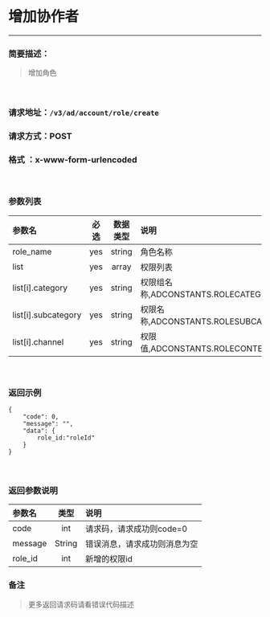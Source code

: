 　
# 增加协作者
---
### 简要描述：
>增加角色

　　　　

### 请求地址：```/v3/ad/account/role/create```

### 请求方式：POST

### 格式 ：x-www-form-urlencoded
　

### 参数列表

参数名 | 必选 | 数据类型 | 说明 
:------ | :----:| :--------: |:---- 
role_name|yes|string|角色名称
list|yes|array|权限列表
list[i].category|yes|string|权限组名称,ADCONSTANTS.ROLECATEGORIES
list[i].subcategory|yes|string|权限名称,ADCONSTANTS.ROLESUBCATEGORIES
list[i].channel|yes|string|权限值,ADCONSTANTS.ROLECONTENTSTATUS

　

### 返回示例
```
{
    "code": 0,
    "message": "",
    "data": {
        role_id:"roleId"
    }
}
```
　

### 返回参数说明

参数名 | 类型 | 说明
:---   |:---: |:---
code | int | 请求码，请求成功则code=0
message | String | 错误消息，请求成功则消息为空
role_id|int|新增的权限id


### 备注
>更多返回请求码请看错误代码描述